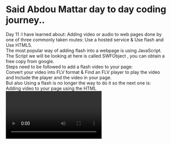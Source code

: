 # Said Abdou Mattar day to day coding journey..  
Day 11 :I have learned about:
Adding video or audio to  web pages done by one of three commonly taken routes:
Use a hosted service & Use flash and Use HTML5.  
The most popular way of adding flash into a webpage is using JavaScript.  
The Script we will be looking at here is called SWFObject , you can obtain a free copy from google.  
Steps need to be followed to add a flash video to your page:  
Convert your video into FLV format & Find an FLV player to play the video and Include the player and the video in your page.  
But also Using a flash is no longer the way to do it so the next one is:  
Adding video to your page using the HTML <video> element, this element has number of attributes which allow you to control video playback, they are:  
src  
poster  
width,height  
controls  
autoplay
loop  
preload, this attribute tells the browser what to do when the page loads. It can have one of three values:  
none. auto. metadata  
We can use CSS to specify the dimensions of images on the web page. And to align them horizontally and vertically.  
Background images can appear just once or be repeated across the background of the box.  
Still a lot to do and practice, practice, practice.  
